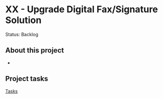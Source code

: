 # XX - Upgrade Digital Fax/Signature Solution

Status: Backlog

## About this project

- 

## Project tasks

[Tasks](XX%20-%20Upgrade%20Digital%20Fax%20Signature%20Solution%208680f24033be417da496459efed0751b/Tasks%20d31d97d1aea14aedbc2c21dd1442fc79.csv)